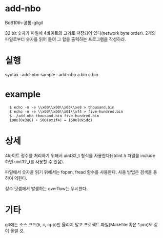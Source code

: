 # add-nbo
BoB10th-공통-gilgil

32 bit 숫자가 파일에 4바이트의 크기로 저장되어 있다(network byte order). 2개의 파일로부터 숫자를 읽어 들여 그 합을 출력하는 프로그램을 작성하라.

# 실행
syntax : add-nbo <file1> <file2>
sample : add-nbo a.bin c.bin

# example
```
  $ echo -n -e \\x00\\x00\\x03\\xe8 > thousand.bin
  $ echo -n -e \\x00\\x00\\x01\\xf4 > five-hundred.bin
  $ ./add-nbo thousand.bin five-hundred.bin
  1000(0x3e8) + 500(0x1f4) = 1500(0x5dc)
```

# 상세
4바이트 정수를 처리하기 위해서 uint32_t 형식을 사용한다(stdint.h 파일을 include하면 uint32_t를 사용할 수 있음).

파일에서 숫자을 읽기 위해서는 fopen, fread 함수를 사용한다. 사용 방법은 검색을 통하여 익힌다.

정수 덧셈에서 발생하는 overflow는 무시한다.

# 기타
git에는 소스 코드(h, c, cpp)만 올리지 말고 프로젝트 파일(Makefile 혹은 *.pro)도 같이 올릴 것.
